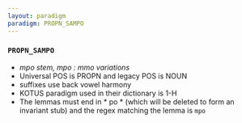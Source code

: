 ```yaml
---
layout: paradigm
paradigm: PROPN_SAMPO
---
```

### ` PROPN_SAMPO `

* _mpo stem, mpo : mmo variations_
* Universal POS is PROPN and legacy POS is NOUN
* suffixes use back vowel harmony
* KOTUS paradigm used in their dictionary is 1-H
* The lemmas must end in * po * (which will be deleted to form an invariant stub) and the regex matching the lemma is ` mpo `
